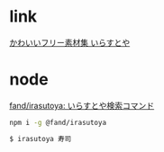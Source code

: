 # link

[かわいいフリー素材集 いらすとや](https://www.irasutoya.com/)

# node

[fand/irasutoya: いらすとや検索コマンド](https://github.com/fand/irasutoya)

```bash
npm i -g @fand/irasutoya

$ irasutoya 寿司
```
